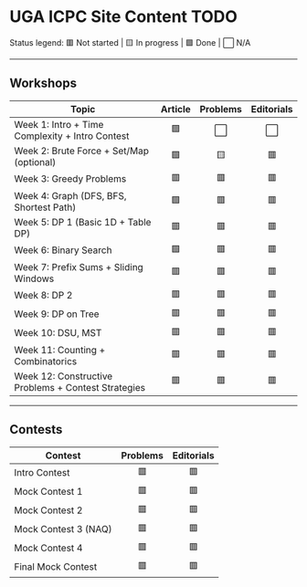 # UGA ICPC Site Content TODO

Status legend: 🟥 Not started | 🟨 In progress | 🟩 Done | ⬜ N/A

---

## Workshops

| Topic                                 | Article | Problems | Editorials |
|---------------------------------------|:-------:|:--------:|:----------:|
| Week 1: Intro + Time Complexity + Intro Contest | 🟩      | ⬜       | ⬜         |
| Week 2: Brute Force + Set/Map (optional)    | 🟩      | 🟨       | 🟥         |
| Week 3: Greedy Problems               | 🟥      | 🟥       | 🟥         |
| Week 4: Graph (DFS, BFS, Shortest Path)| 🟩     | 🟥       | 🟥         |
| Week 5: DP 1 (Basic 1D + Table DP)    | 🟥      | 🟥       | 🟥         |
| Week 6: Binary Search                 | 🟩      | 🟥       | 🟥         |
| Week 7: Prefix Sums + Sliding Windows | 🟥      | 🟥       | 🟥         |
| Week 8: DP 2                          | 🟥      | 🟥       | 🟥         |
| Week 9: DP on Tree                    | 🟥      | 🟥       | 🟥         |
| Week 10: DSU, MST                     | 🟥      | 🟥       | 🟥         |
| Week 11: Counting + Combinatorics     | 🟥      | 🟥       | 🟥         |
| Week 12: Constructive Problems + Contest Strategies | 🟥 | 🟥   | 🟥         |

---

## Contests

| Contest                        | Problems | Editorials |
|--------------------------------|:--------:|:----------:|
| Intro Contest                  | 🟥       | 🟥         |
| Mock Contest 1                 | 🟥       | 🟥         |
| Mock Contest 2                 | 🟥       | 🟥         |
| Mock Contest 3 (NAQ)           | 🟥       | 🟥         |
| Mock Contest 4                 | 🟥       | 🟥         |
| Final Mock Contest             | 🟥       | 🟥         |
